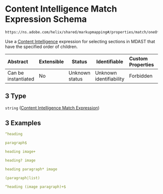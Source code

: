 # Content Intelligence Match Expression Schema

```txt
https://ns.adobe.com/helix/shared/markupmapping#/properties/match/oneOf/3
```

Use a [Content Intelligence](https://github.com/adobe/helix-pipeline/blob/master/README.md#infer-content-types-with-utilstypes) expression for selecting sections in MDAST that have the specified order of children.


| Abstract            | Extensible | Status         | Identifiable            | Custom Properties | Additional Properties | Access Restrictions | Defined In                                                                      |
| :------------------ | ---------- | -------------- | ----------------------- | :---------------- | --------------------- | ------------------- | ------------------------------------------------------------------------------- |
| Can be instantiated | No         | Unknown status | Unknown identifiability | Forbidden         | Allowed               | none                | [markupmapping.schema.json\*](markupmapping.schema.json "open original schema") |

## 3 Type

`string` ([Content Intelligence Match Expression](markupmapping-properties-match-oneof-content-intelligence-match-expression.md))

## 3 Examples

```yaml
^heading

```

```yaml
paragraph$

```

```yaml
heading image+

```

```yaml
heading? image

```

```yaml
heading paragraph* image

```

```yaml
(paragraph|list)

```

```yaml
^heading (image paragraph)+$

```
